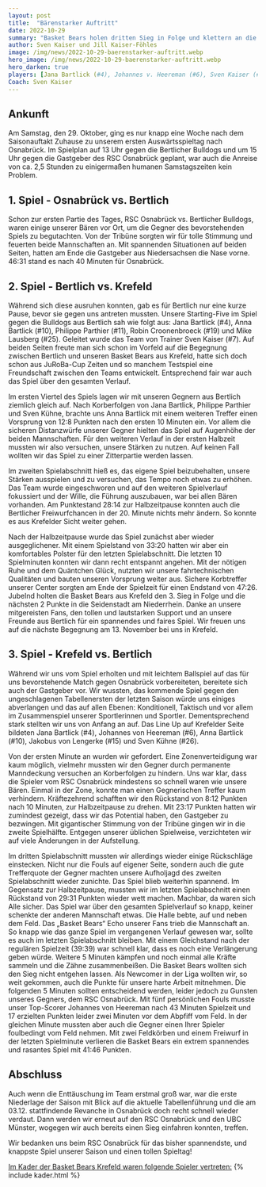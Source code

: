 ```yaml
---
layout: post
title:  "Bärenstarker Auftritt"
date: 2022-10-29
summary: "Basket Bears holen dritten Sieg in Folge und klettern an die Tabellenspitze! .."
author: Sven Kaiser und Jill Kaiser-Föhles
image: /img/news/2022-10-29-baerenstarker-auftritt.webp
hero_image: /img/news/2022-10-29-baerenstarker-auftritt.webp
hero_darken: true
players: [Jana Bartlick (#4), Johannes v. Heereman (#6), Sven Kaiser (#7), Anna Bartlick (#10) , Philippe Parthier (#11), Yannik Parthier (#12), Jakobus v. Lengerke (#15), Robin Croonenbroeck (#19), Mike Lausberg (#25), Sven Kühne (#26)]
Coach: Sven Kaiser
---
```


## Ankunft

Am Samstag, den 29. Oktober, ging es nur knapp eine Woche nach dem Saisonauftakt Zuhause zu unserem ersten Auswärtsspieltag nach Osnabrück. Im Spielplan auf 13 Uhr gegen die Bertlicher Bulldogs und um 15 Uhr gegen die Gastgeber des RSC Osnabrück geplant, war auch die Anreise von ca. 2,5 Stunden zu einigermaßen humanen Samstagszeiten kein Problem.

## 1. Spiel - Osnabrück vs. Bertlich

Schon zur ersten Partie des Tages, RSC Osnabrück vs. Bertlicher Bulldogs, waren einige unserer Bären vor Ort, um die Gegner des bevorstehenden Spiels zu begutachten. Von der Tribüne sorgten wir für tolle Stimmung und feuerten beide Mannschaften an. Mit spannenden Situationen auf beiden Seiten, hatten am Ende die Gastgeber aus Niedersachsen die Nase vorne. 46:31 stand es nach 40 Minuten für Osnabrück.

## 2. Spiel - Bertlich vs. Krefeld

Während sich diese ausruhen konnten, gab es für Bertlich nur eine kurze Pause, bevor sie gegen uns antreten mussten. Unsere Starting-Five im Spiel gegen die Bulldogs aus Bertlich sah wie folgt aus: Jana Bartlick (#4), Anna Bartlick (#10), Philippe Parthier (#11), Robin Croonenbroeck (#19) und Mike Lausberg (#25). Geleitet wurde das Team von Trainer Sven Kaiser (#7). Auf beiden Seiten freute man sich schon im Vorfeld auf die Begegnung zwischen Bertlich und unseren Basket Bears aus Krefeld, hatte sich doch schon aus JuRoBa-Cup Zeiten und so manchem Testspiel eine Freundschaft zwischen den Teams entwickelt. Entsprechend fair war auch das Spiel über den gesamten Verlauf.

Im ersten Viertel des Spiels lagen wir mit unseren Gegnern aus Bertlich ziemlich gleich auf. Nach Korberfolgen von Jana Bartlick, Philippe Parthier und Sven Kühne, brachte uns Anna Bartlick mit einem weiteren Treffer einen Vorsprung von 12:8 Punkten nach den ersten 10 Minuten ein. Vor allem die sicheren Distanzwürfe unserer Gegner hielten das Spiel auf Augenhöhe der beiden Mannschaften. Für den weiteren Verlauf in der ersten Halbzeit mussten wir also versuchen, unsere Stärken zu nutzen. Auf keinen Fall wollten wir das Spiel zu einer Zitterpartie werden lassen.

Im zweiten Spielabschnitt hieß es, das eigene Spiel beizubehalten, unsere Stärken ausspielen und zu versuchen, das Tempo noch etwas zu erhöhen. Das Team wurde eingeschworen und auf den weiteren Spielverlauf fokussiert und der Wille, die Führung auszubauen, war bei allen Bären vorhanden. Am Punktestand 28:14 zur Halbzeitpause konnten auch die Bertlicher Freiwurfchancen in der 20. Minute nichts mehr ändern. So konnte es aus Krefelder Sicht weiter gehen.

Nach der Halbzeitpause wurde das Spiel zunächst aber wieder ausgeglichener. Mit einem Spielstand von 33:20 hatten wir aber ein komfortables Polster für den letzten Spielabschnitt. Die letzten 10 Spielminuten konnten wir dann recht entspannt angehen. Mit der nötigen Ruhe und dem Quäntchen Glück, nutzten wir unsere fahrtechnischen Qualitäten und bauten unseren Vorsprung weiter aus. Sichere Korbtreffer unserer Center sorgten am Ende der Spielzeit für einen Endstand von 47:26. Jubelnd holten die Basket Bears aus Krefeld den 3. Sieg in Folge und die nächsten 2 Punkte in die Seidenstadt am Niederrhein. Danke an unsere mitgereisten Fans, den tollen und lautstarken Support und an unsere Freunde aus Bertlich für ein spannendes und faires Spiel. Wir freuen uns auf die nächste Begegnung am 13. November bei uns in Krefeld.

## 3. Spiel - Krefeld vs. Bertlich

Während wir uns vom Spiel erholten und mit leichtem Ballspiel auf das für uns bevorstehende Match gegen Osnabrück vorbereiteten, bereitete sich auch der Gastgeber vor. Wir wussten, das kommende Spiel gegen den ungeschlagenen Tabellenersten der letzten Saison würde uns einiges abverlangen und das auf allen Ebenen: Konditionell, Taktisch und vor allem im Zusammenspiel unserer Sportlerinnen und Sportler. Dementsprechend stark stellten wir uns von Anfang an auf. Das Line Up auf Krefelder Seite bildeten Jana Bartlick (#4), Johannes von Heereman (#6), Anna Bartlick (#10), Jakobus von Lengerke  (#15) und Sven Kühne (#26).

Von der ersten Minute an wurden wir gefordert. Eine Zonenverteidigung war kaum möglich, vielmehr mussten wir den Gegner durch permanente Manndeckung versuchen an Korberfolgen zu hindern. Uns war klar, dass die Spieler vom RSC Osnabrück mindestens so schnell waren wie unsere Bären. Einmal in der Zone, konnte man einen Gegnerischen Treffer kaum verhindern. Kräftezehrend schafften wir den Rückstand von 8:12 Punkten nach 10 Minuten, zur Halbzeitpause zu drehen. Mit 23:17 Punkten hatten wir zumindest gezeigt, dass wir das Potential haben, den Gastgeber zu bezwingen. Mit gigantischer Stimmung von der Tribüne gingen wir in die zweite Spielhälfte. Entgegen unserer üblichen Spielweise, verzichteten wir auf viele Änderungen in der Aufstellung.

Im dritten Spielabschnitt mussten wir allerdings wieder einige Rückschläge einstecken. Nicht nur die Fouls auf eigener Seite, sondern auch die gute Trefferquote der Gegner machten unsere Aufholjagd des zweiten Spielabschnitt wieder zunichte. Das Spiel blieb weiterhin spannend. Im Gegensatz zur Halbzeitpause, mussten wir im letzten Spielabschnitt einen Rückstand von 29:31 Punkten wieder wett machen. Machbar, da waren sich Alle sicher. Das Spiel war über den gesamten Spielverlauf so knapp, keiner schenkte der anderen Mannschaft etwas. Die Halle bebte, auf und neben dem Feld. Das „Basket Bears“ Echo unserer Fans trieb die Mannschaft an. So knapp wie das ganze Spiel im vergangenen Verlauf gewesen war, sollte es auch im letzten Spielabschnitt bleiben. Mit einem Gleichstand nach der regulären Spielzeit (39:39) war schnell klar, dass es noch eine Verlängerung geben würde. Weitere 5 Minuten kämpfen und noch einmal alle Kräfte sammeln und die Zähne zusammenbeißen. Die Basket Bears wollten sich den Sieg nicht entgehen lassen. Als Newcomer in der Liga wollten wir, so weit gekommen, auch die Punkte für unsere harte Arbeit mitnehmen. Die folgenden 5 Minuten sollten entscheidend werden, leider jedoch zu Gunsten unseres Gegners,  dem RSC Osnabrück. Mit fünf persönlichen Fouls musste unser Top-Scorer Johannes von Heereman nach 43 Minuten Spielzeit und 17 erzielten Punkten leider zwei Minuten vor dem Abpfiff vom Feld. In der gleichen Minute mussten aber auch die Gegner einen Ihrer Spieler foulbedingt vom Feld nehmen.  Mit zwei Feldkörben und einem Freiwurf in der letzten Spielminute verlieren die Basket Bears ein extrem spannendes und rasantes Spiel mit 41:46 Punkten.

## Abschluss

Auch wenn die Enttäuschung im Team erstmal groß war, war die erste Niederlage der Saison mit Blick auf die aktuelle Tabellenführung und die am 03.12. stattfindende Revanche in Osnabrück doch recht schnell wieder verdaut. Dann werden wir erneut auf den RSC Osnabrück und den UBC Münster, wogegen wir auch bereits einen Sieg einfahren konnten, treffen.

Wir bedanken uns beim RSC Osnabrück für das bisher spannendste, und knappste Spiel unserer Saison und einen tollen Spieltag!

<u>Im Kader der Basket Bears Krefeld waren folgende Spieler vertreten:</u>
{% include kader.html %}
